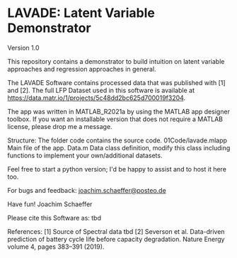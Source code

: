 # LAVADE: Latent Variable Demonstrator
Version 1.0

This repository contains a demonstrator to build intuition on latent variable approaches and regression approaches in general.

The LAVADE Software contains processed data that was published with [1] and [2]. 
The full LFP Dataset used in this software is available at https://data.matr.io/1/projects/5c48dd2bc625d700019f3204. 

The app was written in MATLAB_R2021a by using the MATLAB app designer toolbox.
If you want an installable version that does not require a MATLAB license, please drop me a message. 

Structure: The folder code contains the source code. 
01Code/lavade.mlapp Main file of the app. 
Data.m Data class definition, modify this class including functions to implement your own/additional datasets. 

Feel free to start a python version; I'd be happy to assist and to host it here too. 

For bugs and feedback: 
joachim.schaeffer@posteo.de

Have fun!
Joachim Schaeffer

Please cite this Software as: 
tbd

References: 
[1] Source of Spectral data tbd
[2] Severson et al. Data-driven prediction of battery cycle life before capacity degradation. Nature Energy volume 4, pages 383–391 (2019).
